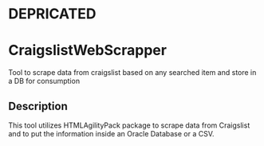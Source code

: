 # DEPRICATED

# CraigslistWebScrapper
Tool to scrape data from craigslist based on any searched item and store in a DB for consumption

## Description

This tool utilizes HTMLAgilityPack package to scrape data from Craigslist and to put the information inside an Oracle Database or a CSV. 
